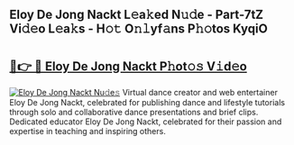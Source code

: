 ## Eloy De Jong Nackt L𝚎a𝚔ed N𝚞𝚍e - Part-7tZ Vi𝚍𝚎o L𝚎a𝚔s - H𝚘𝚝 O𝚗𝚕yf𝚊ns P𝚑𝚘tos KyqiO

# <h2><a href="http://kf39s0.oniu.top/?m=Eloy+De+Jong+Nackt">🔗👉 🔴 Eloy De Jong Nackt P𝚑ot𝚘𝚜 V𝚒d𝚎o</a></h2>

[![Eloy De Jong Nackt Nu𝚍e𝚜](https://i.imgur.com/0qMVB7G.gif)](http://kf39s0.oniu.top/?m=Eloy+De+Jong+Nackt)
Virtual dance creator and web entertainer Eloy De Jong Nackt, celebrated for publishing dance and lifestyle tutorials through solo and collaborative dance presentations and brief clips. Dedicated educator Eloy De Jong Nackt, celebrated for their passion and expertise in teaching and inspiring others.  
